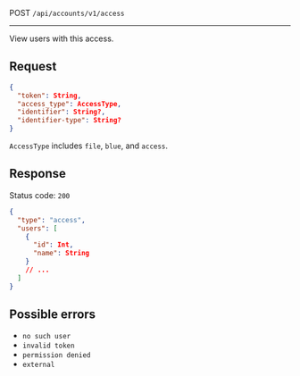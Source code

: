 POST `/api/accounts/v1/access`

---

View users with this access.

## Request

```json
{
  "token": String,
  "access_type": AccessType,
  "identifier": String?,
  "identifier-type": String?
}
```

`AccessType` includes `file`, `blue`, and `access`.

## Response

Status code: `200`

```json
{
  "type": "access",
  "users": [
    {
      "id": Int,
      "name": String
    }
    // ...
  ]
}
```

## Possible errors

- `no such user`
- `invalid token`
- `permission denied`
- `external`
